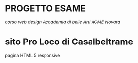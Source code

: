 # PROGETTO ESAME
_corso web design Accademia di belle Arti ACME Novara_
# sito Pro Loco di Casalbeltrame

pagina HTML 5 responsive
